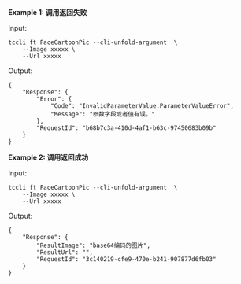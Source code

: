 **Example 1: 调用返回失败**



Input: 

```
tccli ft FaceCartoonPic --cli-unfold-argument  \
    --Image xxxxx \
    --Url xxxxx
```

Output: 
```
{
    "Response": {
        "Error": {
            "Code": "InvalidParameterValue.ParameterValueError",
            "Message": "参数字段或者值有误。"
        },
        "RequestId": "b68b7c3a-410d-4af1-b63c-97450683b09b"
    }
}
```

**Example 2: 调用返回成功**



Input: 

```
tccli ft FaceCartoonPic --cli-unfold-argument  \
    --Image xxxxx \
    --Url xxxxx
```

Output: 
```
{
    "Response": {
        "ResultImage": "base64编码的图片",
        "ResultUrl": "",
        "RequestId": "3c140219-cfe9-470e-b241-907877d6fb03"
    }
}
```

